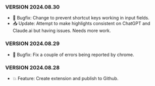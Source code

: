 ### VERSION 2024.08.30
- 🐞 Bugfix: Change to prevent shortcut keys working in input fields.
- 📤 Update: Attempt to make highlights consistent on ChatGPT and Claude.ai but having issues. Needs more work.


### VERSION 2024.08.29
- 🐞 Bugfix: Fix a couple of errors being reported by chrome.


### VERSION 2024.08.28
- 💥 Feature: Create extension and publish to Github.



